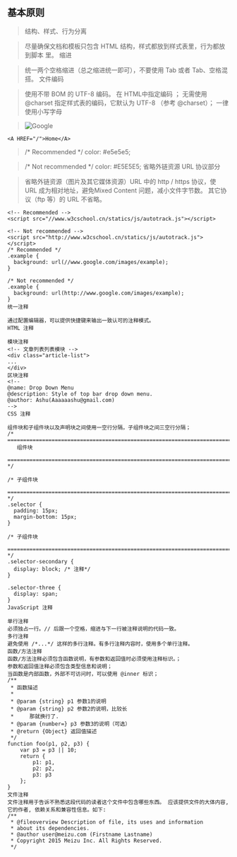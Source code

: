 ## 基本原则

> 结构、样式、行为分离

> 尽量确保文档和模板只包含 HTML       结构，样式都放到样式表里，行为都放到脚本 里。
缩进

>统一两个空格缩进（总之缩进统一即可），不要使用 Tab 或者 Tab、空格混搭。
文件编码

>使用不带 BOM 的 UTF-8 编码。
在 HTML中指定编码 <meta charset="utf-8"> ；
>无需使用 @charset 指定样式表的编码，它默认为 UTF-8 （参考 @charset）；
一律使用小写字母

> <!-- Recommended -->
><img src="google.png" alt="Google">

><!-- Not recommended -->
```
<A HREF="/">Home</A>
```
>/* Recommended */
color: #e5e5e5;

>/* Not recommended */
color: #E5E5E5;
省略外链资源 URL 协议部分

>省略外链资源（图片及其它媒体资源）URL 中的 http / https 协议，使 URL 成为相对地址，避免Mixed Content 问题，减小文件字节数。
其它协议（ftp 等）的 URL 不省略。
```
<!-- Recommended -->
<script src="//www.w3cschool.cn/statics/js/autotrack.js"></script>

<!-- Not recommended -->
<script src="http://www.w3cschool.cn/statics/js/autotrack.js"></script>
/* Recommended */
.example {
  background: url(//www.google.com/images/example);
}

/* Not recommended */
.example {
  background: url(http://www.google.com/images/example);
}
统一注释

通过配置编辑器，可以提供快捷键来输出一致认可的注释模式。
HTML 注释

模块注释
<!-- 文章列表列表模块 -->
<div class="article-list">
...
</div>
区块注释
<!--
@name: Drop Down Menu
@description: Style of top bar drop down menu.
@author: Ashu(Aaaaaashu@gmail.com)
-->
CSS 注释

组件块和子组件块以及声明块之间使用一空行分隔，子组件块之间三空行分隔；
/* ==========================================================================
   组件块
 ============================================================================ */

/* 子组件块
 ============================================================================ */
.selector {
  padding: 15px;
  margin-bottom: 15px;
}

/* 子组件块
 ============================================================================ */
.selector-secondary {
  display: block; /* 注释*/
}

.selector-three {
  display: span;
}
JavaScript 注释

单行注释
必须独占一行。// 后跟一个空格，缩进与下一行被注释说明的代码一致。
多行注释
避免使用 /*...*/ 这样的多行注释。有多行注释内容时，使用多个单行注释。
函数/方法注释
函数/方法注释必须包含函数说明，有参数和返回值时必须使用注释标识。；
参数和返回值注释必须包含类型信息和说明；
当函数是内部函数，外部不可访问时，可以使用 @inner 标识；
/**
 * 函数描述
 *
 * @param {string} p1 参数1的说明
 * @param {string} p2 参数2的说明，比较长
 *     那就换行了.
 * @param {number=} p3 参数3的说明（可选）
 * @return {Object} 返回值描述
 */
function foo(p1, p2, p3) {
    var p3 = p3 || 10;
    return {
        p1: p1,
        p2: p2,
        p3: p3
    };
}
文件注释
文件注释用于告诉不熟悉这段代码的读者这个文件中包含哪些东西。 应该提供文件的大体内容, 它的作者, 依赖关系和兼容性信息。如下:
/**
 * @fileoverview Description of file, its uses and information
 * about its dependencies.
 * @author user@meizu.com (Firstname Lastname)
 * Copyright 2015 Meizu Inc. All Rights Reserved.
 */
 ```